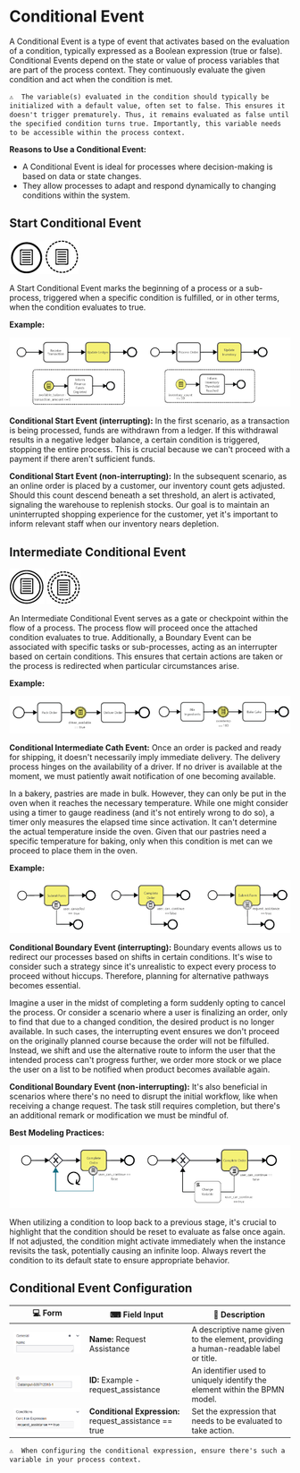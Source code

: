 # Conditional Event

A Conditional Event is a type of event that activates based on the evaluation of a condition, typically expressed as a Boolean expression (true or false). Conditional Events depend on the state or value of process variables that are part of the process context. They continuously evaluate the given condition and act when the condition is met.

```{admonition} Note
⚠  The variable(s) evaluated in the condition should typically be initialized with a default value, often set to false. This ensures it doesn't trigger prematurely. Thus, it remains evaluated as false until the specified condition turns true. Importantly, this variable needs to be accessible within the process context.
```

**Reasons to Use a Conditional Event:**

- A Conditional Event is ideal for processes where decision-making is based on data or state changes.
- They allow processes to adapt and respond dynamically to changing conditions within the system.

## Start Conditional Event

![start_signal_event](images/start_conditional_event.png)![start_signal_event](images/non_interrupting_conditional_start_event.png)

A Start Conditional Event marks the beginning of a process or a sub-process, triggered when a specific condition is fulfilled, or in other terms, when the condition evaluates to true.


**Example:**

![conditional_start_example](images/conditional_start_example_1.png)

**Conditional Start Event (interrupting):**
In the first scenario, as a transaction is being processed, funds are withdrawn from a ledger. If this withdrawal results in a negative ledger balance, a certain condition is triggered, stopping the entire process. This is crucial because we can't proceed with a payment if there aren't sufficient funds.

**Conditional Start Event (non-interrupting):**
In the subsequent scenario, as an online order is placed by a customer, our inventory count gets adjusted. Should this count descend beneath a set threshold, an alert is activated, signaling the warehouse to replenish stocks. Our goal is to maintain an uninterrupted shopping experience for the customer, yet it's important to inform relevant staff when our inventory nears depletion.

## Intermediate Conditional Event

![intermediate_conditional_event](images/intermediate_conditional_event.png) ![intermediate_conditional_event](images/non_interrupting_intermediate_conditional_event.png)

An Intermediate Conditional Event serves as a gate or checkpoint within the flow of a process. The process flow will proceed once the attached condition evaluates to true. Additionally, a Boundary Event can be associated with specific tasks or sub-processes, acting as an interrupter based on certain conditions. This ensures that certain actions are taken or the process is redirected when particular circumstances arise.

**Example:**

![conditional_intermediate_example_1](images/conditional_intermediate_example_1.png)

**Conditional Intermediate Cath Event:** 
Once an order is packed and ready for shipping, it doesn't necessarily imply immediate delivery. The delivery process hinges on the availability of a driver. If no driver is available at the moment, we must patiently await notification of one becoming available.

In a bakery, pastries are made in bulk. However, they can only be put in the oven when it reaches the necessary temperature. While one might consider using a timer to gauge readiness (and it's not entirely wrong to do so), a timer only measures the elapsed time since activation. It can't determine the actual temperature inside the oven. Given that our pastries need a specific temperature for baking, only when this condition is met can we proceed to place them in the oven.

**Example:**

![conditional_intermediate_example_2](images/conditional_intermediate_example_2.png)

**Conditional Boundary Event (interrupting):** 
Boundary events allows us to redirect our processes based on shifts in certain conditions. It's wise to consider such a strategy since it's unrealistic to expect every process to proceed without hiccups. Therefore, planning for alternative pathways becomes essential.

Imagine a user in the midst of completing a form suddenly opting to cancel the process. Or consider a scenario where a user is finalizing an order, only to find that due to a changed condition, the desired product is no longer available. In such cases, the interrupting event ensures we don't proceed on the originally planned course because the order will not be filfulled. Instead, we shift and use the alternative route to inform the user that the intended process can't progress further, we order more stock or we place the user on a list to be notified when product becomes available again.

**Conditional Boundary Event (non-interrupting):** 
It's also beneficial in scenarios where there's no need to disrupt the initial workflow, like when receiving a change request. The task still requires completion, but there's an additional remark or modification we must be mindful of.

**Best Modeling Practices:**

![conditional_intermediate_example_3](images/conditional_intermediate_example_3.png)

When utilizing a condition to loop back to a previous stage, it's crucial to highlight that the condition should be reset to evaluate as false once again. If not adjusted, the condition might activate immediately when the instance revisits the task, potentially causing an infinite loop. Always revert the condition to its default state to ensure appropriate behavior.

## Conditional Event Configuration

| 💻 Form | ⌨ Field Input | 📝 Description |
| --- | --- | --- |
| ![name_field](images/name_field.png) | **Name:** Request Assistance | A descriptive name given to the element, providing a human-readable label or title. |
| ![id_field](images/id_field.png) | **ID:** Example - request_assistance | An identifier used to uniquely identify the element within the BPMN model. |
| ![configure_conditional_event](images/configure_conditional_event.png) | **Conditional Expression:** request_assistance == true | Set the expression that needs to be evaluated to take action. |

```{admonition} Note
⚠  When configuring the conditional expression, ensure there's such a variable in your process context.
```
